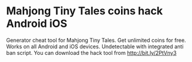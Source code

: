 # Mahjong Tiny Tales coins hack Android iOS

Generator cheat tool for Mahjong Tiny Tales. Get unlimited coins for free. Works on all Android and iOS devices. Undetectable with integrated anti ban script. You can download the hack tool from http://bit.ly/2PtVny3
